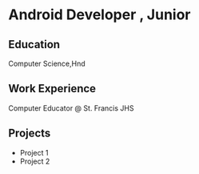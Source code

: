 # Android Developer , Junior 

## Education
Computer Science,Hnd

## Work Experience
Computer Educator @ St. Francis JHS

## Projects
 - Project 1
 - Project 2
